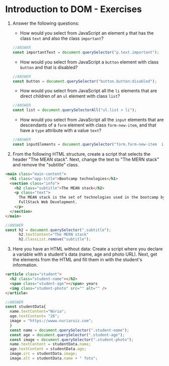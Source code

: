 # Introduction to DOM - Exercises

1. Answer the following questions:

   - How would you select from JavaScript an element `p` that has the class `text` and also the class `important`?
    ```js
    //ANSWER
    const importantText = document.querySelector("p.text.important");
    ```
   - How would you select from JavaScript a `button` element with class `button` and that is disabled?
    ```js
    //ANSWER
    const button = document.querySelector("button.button:disabled");
    ```
   - How would you select from JavaScript all the `li` elements that are direct children of an `ul` element with class `list`?
    ```js
    //ANSWER
    const list = document.querySelectorAll("ul.list > li");
    ```
   - How would you select from JavaScript all the `input` elements that are descendants of a `form` element with class `form-new-item`, and that have a `type` attribute with a value `text`?
    ```js
    //ANSWER
    const inputElements = document.querySelector("form.form-new-item  input[type = "text"]");
    ```
2. From the following HTML structure, create a script that selects the header "The MEAN stack". Next, change the text to "The MERN stack" and remove the "subtitle" class.
```html
<main class="main-content">
  <h1 class="app-title">Bootcamp technologies</h1>
  <section class="info">
    <h2 class="subtitle">The MEAN stack</h2>
    <p class="text">
      The MEAN stack is the set of technologies used in the bootcamp by
      FullStack Web Development.
    </p>
  </section>
</main>
```
```js
//ANSWER
const h2 = document.querySelector(".subtitle");
      h2.textContent="The MERN stack"
      h2.ClassList.remove("subtitle");
```
3. Here you have an HTML without data:
Create a script where you declare a variable with a student's data (name, age and photo URL). Next, get the elements from the HTML and fill them in with the student's information.
``` html
<article class="student">
  <h2 class="student-name"></h2>
  <span class="student-age"></span> years
  <img class="student-photo" src="" alt="" />
</article>
```
```js
//ANSWER
const studentData{     
  name.textContent="Núria";
  age.textContent= "26";
  image = "https://wwww.nuriaruiz.com";
  }
  const name = document.querySelector(".student-name");
  const age = document.querySelector(".student-age");
  const image = document.querySelector(".student-photo");
  name.textContent = studentData.name;
  age.textContent = studentData.age;
  image.src = studentData.image;
  image.alt = studentData.name + " foto";
```